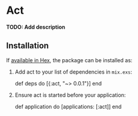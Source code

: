 # Act

**TODO: Add description**

## Installation

If [available in Hex](https://hex.pm/docs/publish), the package can be installed as:

  1. Add act to your list of dependencies in `mix.exs`:

        def deps do
          [{:act, "~> 0.0.1"}]
        end

  2. Ensure act is started before your application:

        def application do
          [applications: [:act]]
        end
